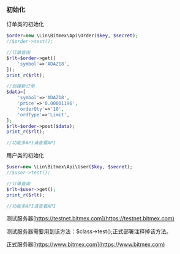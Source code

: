 ### 初始化

订单类的初始化
```php
$order=new \Lin\Bitmex\Api\Order($key, $secret);
//$order->test();

//订单查询
$rlt=$order->get([
    'symbol'=>'ADAZ18',
]);
print_r($rlt);

//创建新订单
$data=[
    'symbol'=>'ADAZ18',
    'price'=>'0.00001196',
    'orderQty'=>'10',
    'ordType'=>'Limit',
];
$rlt=$order->post($data);
print_r($rlt);

//功能多API请查看API
```

用户类的初始化
```php
$user=new \Lin\Bitmex\Api\User($key, $secret);
//$user->test();

//订单查询
$rlt=$user->get();
print_r($rlt);

//功能多API请查看API
```

测试服务器[https://testnet.bitmex.com](https://testnet.bitmex.com)

测试服务器需要用到该方法：$class->test();正式部署注释掉该方法。

正式服务器[https://www.bitmex.com](https://www.bitmex.com)


